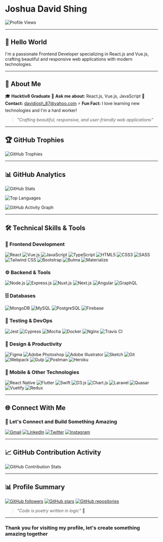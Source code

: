 # Joshua David Shing

![Profile Views](https://komarev.com/ghpvc/?username=davidjoshua87&label=Profile%20Views&color=0e75b6&style=flat-square)

---

## 👋 Hello World

I'm a passionate Frontend Developer specializing in React.js and Vue.js,
crafting beautiful and responsive web applications with modern technologies.

---

## 🌟 About Me

🎓 **Hacktiv8 Graduate**
💬 **Ask me about:** React.js, Vue.js, JavaScript
📧 **Contact:** [davidjosh_87@yahoo.com](mailto:davidjosh_87@yahoo.com)
⚡ **Fun Fact:** I love learning new technologies and I'm a hard worker!

> *"Crafting beautiful, responsive, and user-friendly web applications"*

---

## 🏆 GitHub Trophies

![GitHub Trophies](https://github-profile-trophy.vercel.app/?username=davidjoshua87&rank=SECRET,SSS,SS,S,AAA,AA,B&theme=darkhub&column=4&row=2&margin-w=15&margin-h=15)

---

## 📊 GitHub Analytics

![GitHub Stats](https://github-readme-stats.vercel.app/api?username=davidjoshua87&show_icons=true&theme=radical&locale=en&hide_border=true&bg_color=0D1117&title_color=667eea&icon_color=667eea&text_color=ffffff&include_all_commits=true&count_private=true)

![Top Languages](https://github-readme-stats.vercel.app/api/top-langs?username=davidjoshua87&show_icons=true&theme=radical&locale=en&layout=compact&hide_border=true&bg_color=0D1117&title_color=667eea&icon_color=667eea&text_color=ffffff)

![GitHub Activity Graph](https://github-readme-activity-graph.vercel.app/graph?username=davidjoshua87&theme=radical&bg_color=0D1117&color=667eea&line=667eea&point=ffffff&hide_border=true)

---

## 🛠️ Technical Skills & Tools

### 🎨 Frontend Development

![React](https://img.shields.io/badge/react-%2320232a.svg?style=for-the-badge&logo=react&logoColor=%2361DAFB)
![Vue.js](https://img.shields.io/badge/vuejs-%2335495e.svg?style=for-the-badge&logo=vuedotjs&logoColor=%234FC08D)
![JavaScript](https://img.shields.io/badge/javascript-%23323330.svg?style=for-the-badge&logo=javascript&logoColor=%23F7DF1E)
![TypeScript](https://img.shields.io/badge/typescript-%23007ACC.svg?style=for-the-badge&logo=typescript&logoColor=white)
![HTML5](https://img.shields.io/badge/html5-%23E34F26.svg?style=for-the-badge&logo=html5&logoColor=white)
![CSS3](https://img.shields.io/badge/css3-%231572B6.svg?style=for-the-badge&logo=css3&logoColor=white)
![SASS](https://img.shields.io/badge/SASS-hotpink.svg?style=for-the-badge&logo=SASS&logoColor=white)
![Tailwind CSS](https://img.shields.io/badge/tailwindcss-%2338B2AC.svg?style=for-the-badge&logo=tailwind-css&logoColor=white)
![Bootstrap](https://img.shields.io/badge/bootstrap-%23563D7C.svg?style=for-the-badge&logo=bootstrap&logoColor=white)
![Bulma](https://img.shields.io/badge/bulma-00D1B2?style=for-the-badge&logo=bulma&logoColor=white)
![Materialize](https://img.shields.io/badge/Materialize-EE6E73?style=for-the-badge&logo=materializecss&logoColor=white)

### ⚙️ Backend & Tools

![Node.js](https://img.shields.io/badge/node.js-6DA55F?style=for-the-badge&logo=node.js&logoColor=white)
![Express.js](https://img.shields.io/badge/express.js-%23404d59.svg?style=for-the-badge&logo=express&logoColor=%2361DAFB)
![Nuxt.js](https://img.shields.io/badge/Nuxt-002E3B?style=for-the-badge&logo=nuxtdotjs&logoColor=#00DC82)
![Next.js](https://img.shields.io/badge/Next-black?style=for-the-badge&logo=next.js&logoColor=white)
![Angular](https://img.shields.io/badge/angular-%23DD0031.svg?style=for-the-badge&logo=angular&logoColor=white)
![GraphQL](https://img.shields.io/badge/-GraphQL-E10098?style=for-the-badge&logo=graphql&logoColor=white)

### 🗄️ Databases

![MongoDB](https://img.shields.io/badge/MongoDB-%234ea94b.svg?style=for-the-badge&logo=mongodb&logoColor=white)
![MySQL](https://img.shields.io/badge/mysql-%2300f.svg?style=for-the-badge&logo=mysql&logoColor=white)
![PostgreSQL](https://img.shields.io/badge/postgresql-%23316192.svg?style=for-the-badge&logo=postgresql&logoColor=white)
![Firebase](https://img.shields.io/badge/Firebase-039BE5?style=for-the-badge&logo=Firebase&logoColor=white)

### 🎯 Testing & DevOps

![Jest](https://img.shields.io/badge/-jest-%23C21325?style=for-the-badge&logo=jest&logoColor=white)
![Cypress](https://img.shields.io/badge/-cypress-%23E5E5E5?style=for-the-badge&logo=cypress&logoColor=058a5e)
![Mocha](https://img.shields.io/badge/-mocha-%238D6748?style=for-the-badge&logo=mocha&logoColor=white)
![Docker](https://img.shields.io/badge/docker-%230db7ed.svg?style=for-the-badge&logo=docker&logoColor=white)
![Nginx](https://img.shields.io/badge/nginx-%23009639.svg?style=for-the-badge&logo=nginx&logoColor=white)
![Travis CI](https://img.shields.io/badge/travis%20ci-%232B2F33.svg?style=for-the-badge&logo=travis&logoColor=white)

### 🎨 Design & Productivity

![Figma](https://img.shields.io/badge/figma-%23F24E1E.svg?style=for-the-badge&logo=figma&logoColor=white)
![Adobe Photoshop](https://img.shields.io/badge/adobe%20photoshop-%2331A8FF.svg?style=for-the-badge&logo=adobe%20photoshop&logoColor=white)
![Adobe Illustrator](https://img.shields.io/badge/adobe%20illustrator-%23FF9A00.svg?style=for-the-badge&logo=adobe%20illustrator&logoColor=white)
![Sketch](https://img.shields.io/badge/Sketch-FFB387?style=for-the-badge&logo=sketch&logoColor=black)
![Git](https://img.shields.io/badge/git-%23F05033.svg?style=for-the-badge&logo=git&logoColor=white)
![Webpack](https://img.shields.io/badge/webpack-%238DD6F9.svg?style=for-the-badge&logo=webpack&logoColor=black)
![Gulp](https://img.shields.io/badge/GULP-%23CF4647.svg?style=for-the-badge&logo=gulp&logoColor=white)
![Postman](https://img.shields.io/badge/Postman-FF6C37?style=for-the-badge&logo=postman&logoColor=white)
![Heroku](https://img.shields.io/badge/heroku-%23430098.svg?style=for-the-badge&logo=heroku&logoColor=white)

### 📱 Mobile & Other Technologies

![React Native](https://img.shields.io/badge/react_native-%2320232a.svg?style=for-the-badge&logo=react&logoColor=%2361DAFB)
![Flutter](https://img.shields.io/badge/Flutter-%2302569B.svg?style=for-the-badge&logo=Flutter&logoColor=white)
![Swift](https://img.shields.io/badge/swift-F54A2A?style=for-the-badge&logo=swift&logoColor=white)
![D3.js](https://img.shields.io/badge/d3.js-F9A03C?style=for-the-badge&logo=d3.js&logoColor=white)
![Chart.js](https://img.shields.io/badge/chart.js-F5788D.svg?style=for-the-badge&logo=chart.js&logoColor=white)
![Laravel](https://img.shields.io/badge/laravel-%23FF2D20.svg?style=for-the-badge&logo=laravel&logoColor=white)
![Quasar](https://img.shields.io/badge/Quasar-16B7FB?style=for-the-badge&logo=quasar&logoColor=black)
![Vuetify](https://img.shields.io/badge/Vuetify-1867C0?style=for-the-badge&logo=vuetify&logoColor=AEDD58)
![Redux](https://img.shields.io/badge/redux-%23593d88.svg?style=for-the-badge&logo=redux&logoColor=white)

---

## 🌐 Connect With Me

### 🤝 Let's Connect and Build Something Amazing

[![Gmail](https://img.shields.io/badge/Gmail-D14836?style=for-the-badge&logo=gmail&logoColor=white)](mailto:davidjosh_87@yahoo.com)
[![LinkedIn](https://img.shields.io/badge/LinkedIn-0077B5?style=for-the-badge&logo=linkedin&logoColor=white)](https://linkedin.com/in/yourprofile)
[![Twitter](https://img.shields.io/badge/Twitter-%231DA1F2.svg?style=for-the-badge&logo=Twitter&logoColor=white)](https://twitter.com/yourprofile)
[![Instagram](https://img.shields.io/badge/Instagram-%23E4405F.svg?style=for-the-badge&logo=Instagram&logoColor=white)](https://instagram.com/yourprofile)

---

## 📈 GitHub Contribution Activity

![GitHub Contribution Stats](https://github-readme-stats.vercel.app/api?username=davidjoshua87&show_icons=true&theme=radical&locale=en&hide_border=true&bg_color=0D1117&title_color=667eea&icon_color=667eea&text_color=ffffff&include_all_commits=true&count_private=true&show=reviews,prs_merged,prs_merged_percentage)

---

## 📊 Profile Summary

[![GitHub followers](https://img.shields.io/badge/Followers-0-blue?style=for-the-badge&logo=github&logoColor=white)](https://github.com/davidjoshua87?tab=followers)
[![GitHub stars](https://img.shields.io/badge/Stars-0-yellow?style=for-the-badge&logo=github&logoColor=white)](https://github.com/davidjoshua87?tab=stars)
[![GitHub repositories](https://img.shields.io/badge/Repositories-0-green?style=for-the-badge&logo=github&logoColor=white)](https://github.com/davidjoshua87?tab=repositories)

> *"Code is poetry written in logic"* 🚀

---

### Thank you for visiting my profile, let's create something amazing together
